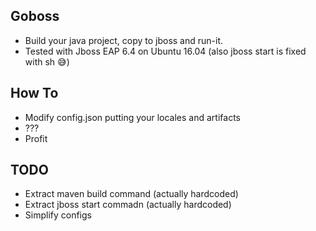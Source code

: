 ## Goboss

- Build your java project, copy to jboss and run-it.
- Tested with Jboss EAP 6.4 on Ubuntu 16.04 (also jboss start is fixed with sh :sweat_smile:)

## How To

- Modify config.json putting your locales and artifacts
- ???
- Profit

## TODO

- Extract maven build command (actually hardcoded)
- Extract jboss start commadn (actually hardcoded)
- Simplify configs

